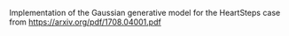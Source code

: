 Implementation of the Gaussian generative model for the HeartSteps case from https://arxiv.org/pdf/1708.04001.pdf